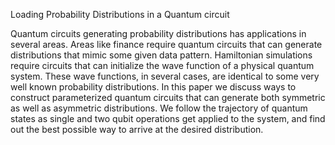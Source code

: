 Loading Probability Distributions in a Quantum circuit

Quantum circuits generating probability distributions has applications in several areas. Areas like
finance require quantum circuits that can generate distributions that mimic some given data pattern.
Hamiltonian simulations require circuits that can initialize the wave function of a physical quantum
system. These wave functions, in several cases, are identical to some very well known probability
distributions. In this paper we discuss ways to construct parameterized quantum circuits that can
generate both symmetric as well as asymmetric distributions. We follow the trajectory of quantum
states as single and two qubit operations get applied to the system, and find out the best possible
way to arrive at the desired distribution.
